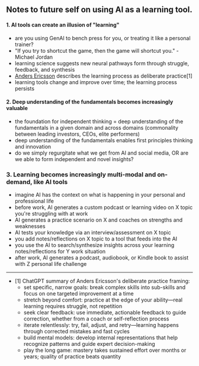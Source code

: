 ## Notes to future self on using AI as a learning tool.

#### 1. AI tools can create an illusion of "learning"
- are you using GenAI to bench press for you, or treating it like a personal trainer?
- "If you try to shortcut the game, then the game will shortcut you." - Michael Jordan
- learning science suggests new neural pathways form through struggle, feedback, and synthesis
- [Anders Ericsson](https://en.wikipedia.org/wiki/K._Anders_Ericsson) describes the learning process as deliberate practice[1]
- learning tools change and improve over time; the learning process persists

#### 2. Deep understanding of the fundamentals becomes increasingly valuable
- the foundation for independent thinking = deep understanding of the fundamentals in a given domain and across domains (commonality between leading investors, CEOs, elite performers)
- deep understanding of the fundamentals enables first principles thinking and innovation
- do we simply regurgitate what we get from AI and social media, OR are we able to form independent and novel insights?

### 3. Learning becomes increasingly multi-modal and on-demand, like AI tools 
- imagine AI has the context on what is happening in your personal and professional life 
- before work, AI generates a custom podcast or learning video on X topic you're struggling with at work 
- AI generates a practice scenario on X and coaches on strengths and weaknesses
- AI tests your knowledge via an interview/assessment on X topic
- you add notes/reflections on X topic to a tool that feeds into the AI
- you use the AI to search/synthesize insights across your learning notes/reflections for Y work situation
- after work, AI generates a podcast, audiobook, or Kindle book to assist with Z personal life challenge

--------------------------------------------------------------------------------------------

- [1] ChatGPT summary of Anders Ericsson's deliberate practice framing:
    - set specific, narrow goals: break complex skills into sub-skills and focus on one targeted improvement at a time
    - stretch beyond comfort: practice at the edge of your ability—real learning requires struggle, not repetition
    - seek clear feedback: use immediate, actionable feedback to guide correction, whether from a coach or self-reflection process
    - iterate relentlessly: try, fail, adjust, and retry—learning happens through corrected mistakes and fast cycles
    - build mental models: develop internal representations that help recognize patterns and guide expert decision-making
    - play the long game: mastery takes sustained effort over months or years; quality of practice beats quantity
